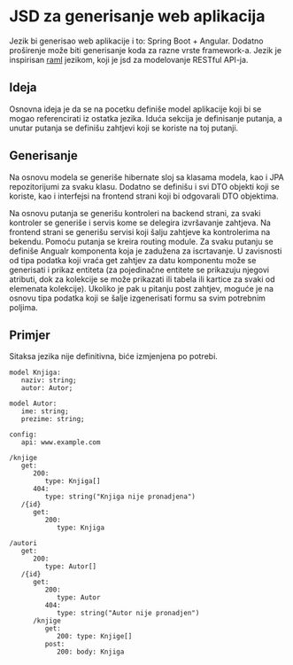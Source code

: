 # JSD za generisanje web aplikacija

Jezik bi generisao web aplikacije i to: Spring Boot + Angular. Dodatno proširenje može biti generisanje koda za razne vrste framework-a. Jezik je inspirisan [raml](https://github.com/raml-org/raml-spec) jezikom, koji je jsd za modelovanje RESTful API-ja. 

## Ideja

Osnovna ideja je da se na pocetku definiše model aplikacije koji bi se mogao referencirati iz ostatka jezika. Iduća sekcija je definisanje putanja, a unutar putanja se definišu zahtjevi koji se koriste na toj putanji.

## Generisanje

Na osnovu modela se generiše hibernate sloj sa klasama modela, kao i JPA repozitorijumi za svaku klasu. Dodatno se definišu i svi DTO objekti koji se koriste, kao i interfejsi na frontend strani koji bi odgovarali DTO objektima.

Na osnovu putanja se generišu kontroleri na backend strani, za svaki kontroler se generiše i servis kome se delegira izvršavanje zahtjeva. Na frontend strani se generišu servisi koji šalju zahtjeve ka kontrolerima na bekendu. Pomoću putanja se kreira routing module. Za svaku putanju se definiše Angualr komponenta koja je zadužena za iscrtavanje. U zavisnosti od tipa podatka koji vraća get zahtjev za datu komponentu može se generisati i prikaz entiteta (za pojedinačne entitete se prikazuju njegovi atributi, dok za kolekcije se može prikazati ili tabela ili kartice za svaki od elemenata kolekcije). Ukoliko je pak u pitanju post zahtjev, moguće je na osnovu tipa podatka koji se šalje izgenerisati formu sa svim potrebnim poljima.

## Primjer

Sitaksa jezika nije definitivna, biće izmjenjena po potrebi.

```
model Knjiga:
   naziv: string;
   autor: Autor;

model Autor:
   ime: string;
   prezime: string;

config:
   api: www.example.com

/knjige
   get:
      200:
         type: Knjiga[]
      404:
         type: string("Knjiga nije pronadjena")
   /{id}
      get:
         200:
            type: Knjiga

/autori
   get:
      200:
         type: Autor[]
   /{id}
      get:
         200:
            type: Autor
         404:
            type: string("Autor nije pronadjen")
      /knjige
         get:
            200: type: Knjige[]
         post:
            200: body: Knjiga
```
